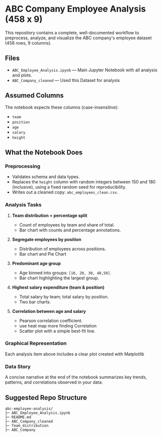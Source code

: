 # ABC Company Employee Analysis (458 x 9)

This repository contains a complete, well-documented workflow to preprocess, analyze, and visualize the ABC company's employee dataset (458 rows, 9 columns).

## Files
- `ABC_Employee_Analysis.ipynb` — Main Jupyter Notebook with all analysis and plots.
- `ABC_Company_cleaned` — Used this Dataset for analysis

## Assumed Columns
The notebook expects these columns (case-insensitive):
- `team`
- `position`
- `age`
- `salary`
- `height`
  
## What the Notebook Does
### Preprocessing 
- Validates schema and data types.
- Replaces the `height` column with random integers between 150 and 180 (inclusive), using a fixed random seed for reproducibility.
- Writes out a cleaned copy: `abc_employees_clean.csv`.

### Analysis Tasks
1. **Team distribution + percentage split**  
   - Count of employees by team and share of total.
   - Bar chart with counts and percentage annotations.

2. **Segregate employees by position**  
   - Distribution of employees across positions.
   - Bar chart and Pie Chart

3. **Predominant age group**
   - Age binned into groups: `[10, 20, 30, 40,50]`.
   - Bar chart highlighting the largest group.

4. **Highest salary expenditure (team & position)**   
   - Total salary by team; total salary by position.
   - Two bar charts.

5. **Correlation between age and salary**  
   - Pearson correlation coefficient.
   - use heat map more finding Correlation 
   - Scatter plot with a simple best-fit line.

### Graphical Representation 
Each analysis item above includes a clear plot created with Matplotlib 

### Data Story 
A concise narrative at the end of the notebook summarizes key trends, patterns, and correlations observed in your data.

## Suggested Repo Structure
```
abc-employee-analysis/
├─ ABC_Employee_Analysis.ipynb
├─ README.md
├─ ABC_Company_cleaned
├─ Team_distribution
├─ ABC_Company
```
